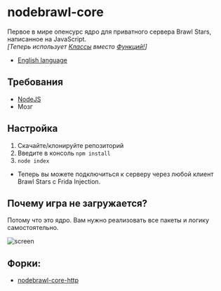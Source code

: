 # nodebrawl-core

Первое в мире опенсурс ядро для приватного сервера Brawl Stars, написанное на JavaScript. <br>
*[Теперь использует <a href="https://learn.javascript.ru/classes">Классы</a> вместо <a href="https://learn.javascript.ru/function-basics">Функций!</a>]*

* [English language](/README.md)

## Требования
* [NodeJS](https://nodejs.org/)
* Мозг

## Настройка
1. Скачайте/клонируйте репозиторий
2. Введите в консоль `npm install`
3. `node index`

* Теперь вы можете подключиться к серверу через любой клиент Brawl Stars с Frida Injection.

## Почему игра не загружается?
Потому что это ядро. Вам нужно реализовать все пакеты и логику самостоятельно.

![screen](/Screens/console.png)

## Форки:
 * [nodebrawl-core-http](https://github.com/TailedTeam/nodebrawl-core-http)
